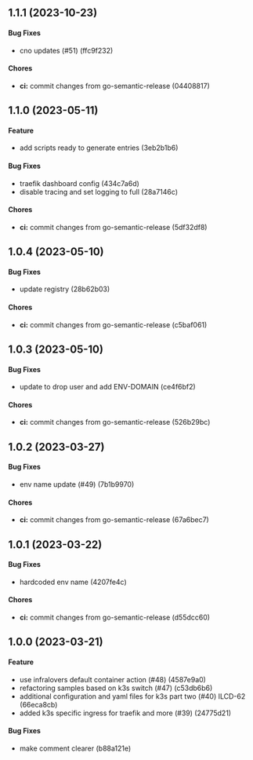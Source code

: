## 1.1.1 (2023-10-23)

#### Bug Fixes

* cno updates  (#51) (ffc9f232)

#### Chores

* **ci:** commit changes from go-semantic-release (04408817)


## 1.1.0 (2023-05-11)

#### Feature

* add scripts ready to generate entries (3eb2b1b6)

#### Bug Fixes

* traefik dashboard config (434c7a6d)
* disable tracing and set logging to full (28a7146c)

#### Chores

* **ci:** commit changes from go-semantic-release (5df32df8)


## 1.0.4 (2023-05-10)

#### Bug Fixes

* update registry (28b62b03)

#### Chores

* **ci:** commit changes from go-semantic-release (c5baf061)


## 1.0.3 (2023-05-10)

#### Bug Fixes

* update to drop user and add ENV-DOMAIN (ce4f6bf2)

#### Chores

* **ci:** commit changes from go-semantic-release (526b29bc)


## 1.0.2 (2023-03-27)

#### Bug Fixes

* env name update (#49) (7b1b9970)

#### Chores

* **ci:** commit changes from go-semantic-release (67a6bec7)


## 1.0.1 (2023-03-22)

#### Bug Fixes

* hardcoded env name (4207fe4c)

#### Chores

* **ci:** commit changes from go-semantic-release (d55dcc60)


## 1.0.0 (2023-03-21)

#### Feature

* use infralovers default container action (#48) (4587e9a0)
* refactoring samples based on k3s switch (#47) (c53db6b6)
* additional configuration and yaml files for k3s part two (#40) ILCD-62 (66eca8cb)
* added k3s specific ingress for traefik and more (#39) (24775d21)

#### Bug Fixes

* make comment clearer (b88a121e)

